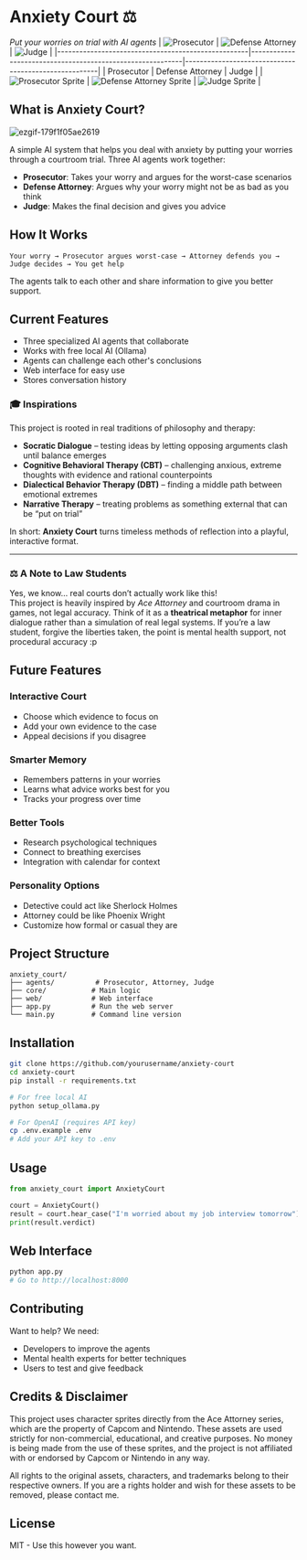 # Anxiety Court ⚖️

*Put your worries on trial with AI agents*
| ![Prosecutor](https://github.com/user-attachments/assets/4c52602f-f161-4e55-8bee-c456bdefb943) | ![Defense Attorney](https://github.com/user-attachments/assets/778d6572-563f-4ffa-aa3a-55be1588d141) | ![Judge](https://github.com/user-attachments/assets/e777b83f-1dc7-49e2-9030-38cfd9c624d4) |
|----------------------------------------------------|-----------------------------------------------------------|------------------------------------------------------|
| Prosecutor                                         | Defense Attorney                                          | Judge                                                |
| ![Prosecutor Sprite](prosecutor-sprite.gif)        | ![Defense Attorney Sprite](attorney-sprite.gif)           | ![Judge Sprite](judge-sprite.gif)                    |


## What is Anxiety Court?

![ezgif-179f1f05ae2619](https://github.com/user-attachments/assets/f3c5e004-64d8-4904-9197-5ed617d73001)

A simple AI system that helps you deal with anxiety by putting your worries through a courtroom trial. Three AI agents work together:

- **Prosecutor**: Takes your worry and argues for the worst-case scenarios
- **Defense Attorney**: Argues why your worry might not be as bad as you think  
- **Judge**: Makes the final decision and gives you advice

## How It Works

```
Your worry → Prosecutor argues worst-case → Attorney defends you → Judge decides → You get help
```

The agents talk to each other and share information to give you better support.

## Current Features

- Three specialized AI agents that collaborate
- Works with free local AI (Ollama)
- Agents can challenge each other's conclusions
- Web interface for easy use
- Stores conversation history


### 🎓 Inspirations

This project is rooted in real traditions of philosophy and therapy:

- **Socratic Dialogue** – testing ideas by letting opposing arguments clash until balance emerges  
- **Cognitive Behavioral Therapy (CBT)** – challenging anxious, extreme thoughts with evidence and rational counterpoints  
- **Dialectical Behavior Therapy (DBT)** – finding a middle path between emotional extremes  
- **Narrative Therapy** – treating problems as something external that can be “put on trial”  

In short: **Anxiety Court** turns timeless methods of reflection into a playful, interactive format.  

---

### ⚖️ A Note to Law Students

Yes, we know… real courts don’t actually work like this!  
This project is heavily inspired by *Ace Attorney* and courtroom drama in games, not legal accuracy. Think of it as a **theatrical metaphor** for inner dialogue rather than a simulation of real legal systems. If you’re a law student, forgive the liberties taken, the point is mental health support, not procedural accuracy :p 



## Future Features

### Interactive Court
- Choose which evidence to focus on
- Add your own evidence to the case
- Appeal decisions if you disagree

### Smarter Memory
- Remembers patterns in your worries
- Learns what advice works best for you
- Tracks your progress over time

### Better Tools
- Research psychological techniques
- Connect to breathing exercises
- Integration with calendar for context

### Personality Options
- Detective could act like Sherlock Holmes
- Attorney could be like Phoenix Wright
- Customize how formal or casual they are


## Project Structure

```
anxiety_court/
├── agents/          # Prosecutor, Attorney, Judge
├── core/           # Main logic
├── web/            # Web interface  
├── app.py          # Run the web server
└── main.py         # Command line version
```
## Installation

```bash
git clone https://github.com/yourusername/anxiety-court
cd anxiety-court
pip install -r requirements.txt

# For free local AI
python setup_ollama.py

# For OpenAI (requires API key)
cp .env.example .env
# Add your API key to .env
```

## Usage

```python
from anxiety_court import AnxietyCourt

court = AnxietyCourt()
result = court.hear_case("I'm worried about my job interview tomorrow")
print(result.verdict)
```

## Web Interface

```bash
python app.py
# Go to http://localhost:8000
```

## Contributing

Want to help? We need:

- Developers to improve the agents
- Mental health experts for better techniques
- Users to test and give feedback

## Credits & Disclaimer
This project uses character sprites directly from the Ace Attorney series, which are the property of Capcom and Nintendo. These assets are used strictly for non-commercial, educational, and creative purposes. No money is being made from the use of these sprites, and the project is not affiliated with or endorsed by Capcom or Nintendo in any way.

All rights to the original assets, characters, and trademarks belong to their respective owners. If you are a rights holder and wish for these assets to be removed, please contact me.

## License

MIT - Use this however you want.
